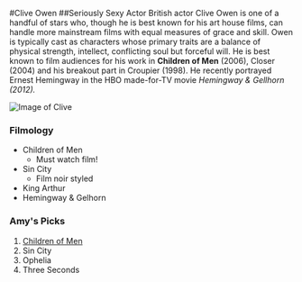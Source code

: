 #Clive Owen
##Seriously Sexy Actor
British actor Clive Owen is one of a handful of stars who, though he is best known for his art house films, can handle more mainstream films with equal measures of grace and skill. Owen is typically cast as characters whose primary traits are a balance of physical strength, intellect, conflicting soul but forceful will. He is best known to film audiences for his work in **Children of Men** (2006), Closer (2004) and his breakout part in Croupier (1998). He recently portrayed Ernest Hemingway in the HBO made-for-TV movie *Hemingway & Gellhorn (2012).*

![Image of Clive](https://images-na.ssl-images-amazon.com/images/M/MV5BMjA4MzAyOTc5Ml5BMl5BanBnXkFtZTcwOTQ5NzEzMg@@._V1_UY317_CR13,0,214,317_AL_.jpg)

### Filmology
* Children of Men
	* Must watch film!
* Sin City
	* Film noir styled
* King Arthur
* Hemingway & Gelhorn


### Amy's Picks

1. [Children of Men](http://www.imdb.com/title/tt0206634/?ref_=nm_knf_i1)
1. Sin City
1. Ophelia
1. Three Seconds
  


